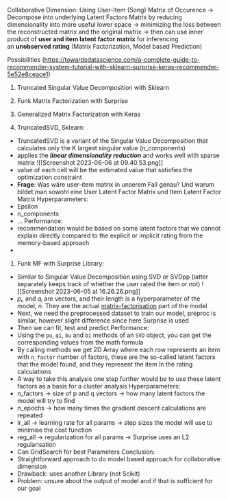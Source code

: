 Collaborative Dimension:
Using User-Item (Song) Matrix of Occurence
-> Decompose into underlying Latent Factors Matrix by reducing dimensionality into more useful lower space
-> minimizing the loss between the reconstructed matrix and the original matrix
-> then can use inner product of **user and item latent factor matrix** for inferencing an **unobserved rating** (Matrix Factorization, Model based Prediction)

Possibilities (https://towardsdatascience.com/a-complete-guide-to-recommender-system-tutorial-with-sklearn-surprise-keras-recommender-5e52e8ceace1)
1. Truncated Singular Value Decomposition with Sklearn
2. Funk Matrix Factorization with Surprise 
3. Generalized Matrix Factorization with Keras

1. TruncatedSVD, Sklearn:
- TruncatedSVD is a variant of the Singular Value Decomposition that calculates only the K largest singular value (n_components)
- applies the **_linear dimensionality reduction_** and works well with sparse matrix
![[Screenshot 2023-06-06 at 09.40.53.png]]
- value of each cell will be the estimated value that satisfies the optimization constraint
- **Frage**: Was wäre user-item matrix in unserem Fall genau? Und warum bildet man sowohl eine User Latent Factor Matrix und Item Latent Factor Matrix
Hyperparameters:
- Epsilon
- n_components
- ...
Performance:
- recommendation would be based on some latent factors that we cannot explain directly compared to the explicit or implicit rating from the memory-based approach
- 
1. Funk MF with Surprise Library:
- Similar to Singular Value Decomposition using SVD or SVDpp (latter separately keeps track of whether the user rated the item or not)
![[Screenshot 2023-06-05 at 16.26.26.png]]
- _pᵤ_ and _qᵢ_ are vectors, and their length is a hyperparameter of the model, _n_. They are the actual [matrix-factorisation](https://en.wikipedia.org/wiki/Matrix_factorization_(recommender_systems)) part of the model
- Next, we need the preprocessed dataset to train our model, preproc is similar, however slight difference since here Surprise is used 
- Then we can fit, test and predict
Performance:
- Using the `pu`, `qi`, `bu` and `bi` methods of an `SVD` object, you can get the corresponding values from the math formula
- By calling methods we get 2D Array where each row represents an item with `n_factor` number of factors, these are the so-called latent factors that the model found, and they represent the item in the rating calculations
- A way to take this analysis one step further would be to use these latent factors as a basis for a cluster analysis
Hyperparameters:
- n_factors -> size of p and q vectors -> how many latent factors the model will try to find
- n_epochs -> how many times the gradient descent calculations are repeated
- lr_all -> learning rate for all params -> step sizes the model will use to minimise the cost function
- reg_all -> regularization for all params -> Surprise uses an L2 regularisation
- Can GridSearch for best Parameters
Conclusion:
- Straightforward approach to do model based approach for collaborative dimension
- Drawback: uses another Library (not Scikit)
- Problem: unsure about the output of model and if that is sufficient for our goal


